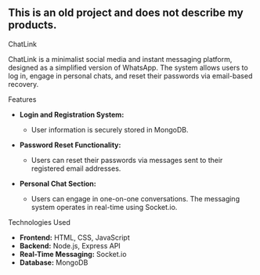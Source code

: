 This is an old project and does not describe my products.
---
ChatLink

ChatLink is a minimalist social media and instant messaging platform, designed as a simplified version of WhatsApp. The system allows users to log in, engage in personal chats, and reset their passwords via email-based recovery.

Features

- **Login and Registration System:**
  - User information is securely stored in MongoDB.

- **Password Reset Functionality:**
  - Users can reset their passwords via messages sent to their registered email addresses.

- **Personal Chat Section:**
  - Users can engage in one-on-one conversations. The messaging system operates in real-time using Socket.io.

Technologies Used

- **Frontend:** HTML, CSS, JavaScript
- **Backend:** Node.js, Express API
- **Real-Time Messaging:** Socket.io
- **Database:** MongoDB
